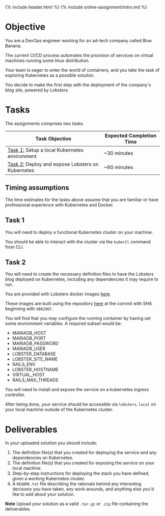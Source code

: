 {% include header.html %}
{% include online-assignment/intro.md %}

# Objective

You are a DevOps engineer working for an ad-tech company called Blue Banana.

The current CI/CD process automates the provision of services on virtual machines running some linux distribution.

Your team is eager to enter the world of containers, and you take the task of exploring Kubernetes as a possible solution.

You decide to make the first step with the deployment of the company's blog site, powered by Lobsters.

# Tasks

The assignments comprises two tasks.

| Task Objective | Expected Completion Time |
|---|---|
| [Task 1:](#task-1) Setup a local Kubernetes environment | ~30 minutes |
| [Task 2:](#task-2) Deploy and expose Lobsters on Kubernetes | ~60 minutes |

## Timing assumptions

The time estimates for the tasks above assume that you are familiar or have professional experience with Kubernetes and Docker.

## Task 1

You will need to deploy a functional Kubernetes cluster on your machine.

You should be able to interact with the cluster via the `kubectl` command from CLI.

## Task 2

You will need to create the necessary definition files to have the Lobsters blog deployed on Kubernetes, including any dependencies it may require to run.

You are provided with Lobsters docker images [here](https://hub.docker.com/r/efthymiosh/lobsters/).

These images are built using the repository [here](https://github.com/jamesbrink/docker-lobsters) at the commit with SHA beginning with `d862967`.

You will find that you may configure the running container by having set some environment variables. A required subset would be:

  - MARIADB_HOST
  - MARIADB_PORT
  - MARIADB_PASSWORD
  - MARIADB_USER
  - LOBSTER_DATABASE
  - LOBSTER_SITE_NAME
  - RAILS_ENV
  - LOBSTER_HOSTNAME
  - VIRTUAL_HOST
  - RAILS_MAX_THREADS

You will need to install and expose the service on a kubernetes ingress controller.

After being done, your service should be accessible via `lobsters.local` on your local machine outside of the Kubernetes cluster.

# Deliverables

In your uploaded solution you should include:
1. The definition file(s) that you created for deploying the service and any dependencies on Kubernetes.
2. The definition file(s) that you created for exposing the service on your local machine.
3. Step-by-step instructions for deploying the stack you have defined, given a working Kubernetes cluster.
4. A `README.txt` file describing the rationale behind any interesting decisions you have taken, any work-arounds, and anything else you'd like to add about your solution.

**Note** Upload your solution as a valid `.tar.gz` or `.zip` file containing the deliverables.
